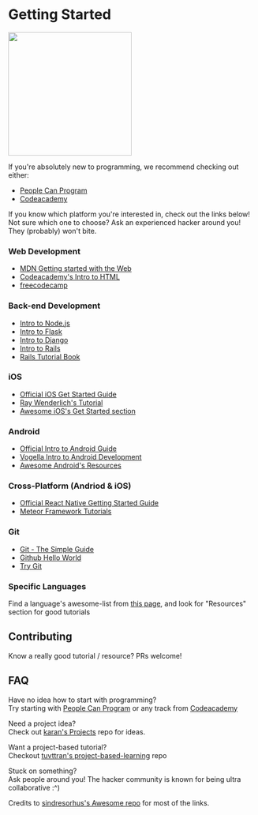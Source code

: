 # Getting Started

<img src="https://media.giphy.com/media/3oz8xOJiQ9VtnOKAIU/giphy.gif" width="250">

If you're absolutely new to programming, we recommend checking out either:
- [People Can Program](https://www.peoplecanprogram.com/index.html) 
- [Codeacademy](https://www.codecademy.com/learn/all)

If you know which platform you're interested in, check out the links below!  
Not sure which one to choose? Ask an experienced hacker around you! They (probably) won't bite.
 
### Web Development
- [MDN Getting started with the Web](https://developer.mozilla.org/en-US/docs/Learn/Getting_started_with_the_web)
- [Codeacademy's Intro to HTML](https://www.codecademy.com/learn/learn-html)
- [freecodecamp](https://www.freecodecamp.org/)

### Back-end Development
- [Intro to Node.js](https://github.com/maxogden/art-of-node/#the-art-of-node)
- [Intro to Flask](https://blog.miguelgrinberg.com/post/the-flask-mega-tutorial-part-i-hello-world)
- [Intro to Django](https://www.djangoproject.com/start/)
- [Intro to Rails](http://guides.rubyonrails.org/getting_started.html)
- [Rails Tutorial Book](https://www.railstutorial.org/book)

### iOS
- [Official iOS Get Started Guide](https://developer.apple.com/library/content/referencelibrary/GettingStarted/DevelopiOSAppsSwift/)
- [Ray Wenderlich's Tutorial](https://www.raywenderlich.com/38557/learn-to-code-ios-apps-1-welcome-to-programming)
- [Awesome iOS's Get Started section](https://github.com/vsouza/awesome-ios#getting-started)

### Android
- [Official Intro to Android Guide](https://developer.android.com/guide/index.html)
- [Vogella Intro to Android Development](http://www.vogella.com/tutorials/Android/article.html)
- [Awesome Android's Resources](https://github.com/JStumpp/awesome-android#resources)

### Cross-Platform (Andriod & iOS)
- [Official React Native Getting Started Guide](https://facebook.github.io/react-native/docs/getting-started.html)
- [Meteor Framework Tutorials](https://www.meteor.com/tutorials)

### Git
- [Git - The Simple Guide](http://rogerdudler.github.io/git-guide/)
- [Github Hello World](https://guides.github.com/activities/hello-world/)
- [Try Git](https://try.github.io/levels/1/challenges/1)

### Specific Languages
Find a language's awesome-list from [this page](https://github.com/sindresorhus/awesome#programming-languages), and look for "Resources" section for good tutorials

## Contributing
Know a really good tutorial / resource? PRs welcome!

## FAQ
Have no idea how to start with programming?  
Try starting with [People Can Program](https://www.peoplecanprogram.com/index.html) or any track from [Codeacademy](https://www.codecademy.com/learn/all)

Need a project idea?  
Check out [karan's Projects](https://github.com/karan/Projects) repo for ideas.

Want a project-based tutorial?  
Checkout [tuvttran's project-based-learning](https://github.com/tuvttran/project-based-learning) repo

Stuck on something?  
Ask people around you! The hacker community is known for being ultra collaborative :^)

Credits to [sindresorhus's Awesome repo](https://github.com/sindresorhus/awesome) for most of the links.
